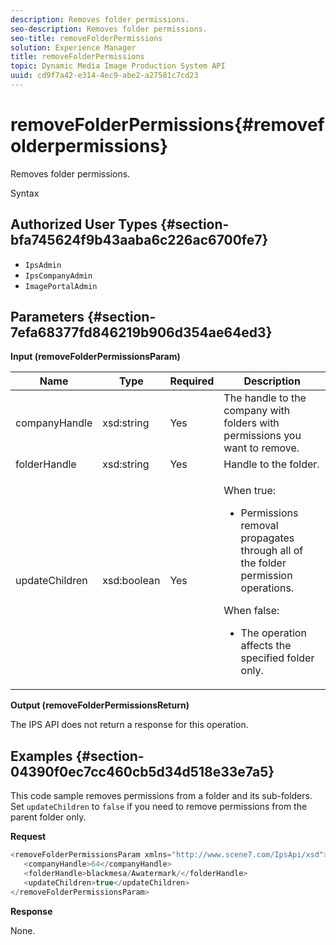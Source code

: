 ```yaml
---
description: Removes folder permissions.
seo-description: Removes folder permissions.
seo-title: removeFolderPermissions
solution: Experience Manager
title: removeFolderPermissions
topic: Dynamic Media Image Production System API
uuid: cd9f7a42-e314-4ec9-abe2-a27581c7cd23
---
```


# removeFolderPermissions{#removefolderpermissions}

Removes folder permissions.

 Syntax 

## Authorized User Types {#section-bfa745624f9b43aaba6c226ac6700fe7}

* `IpsAdmin` 
* `IpsCompanyAdmin` 
* `ImagePortalAdmin`

## Parameters {#section-7efa68377fd846219b906d354ae64ed3}

**Input (removeFolderPermissionsParam)** 

<table id="table_15223256C63C4F008BDB1DF6F0AFE6A8"> 
 <thead> 
  <tr> 
   <th colname="col1" class="entry"> Name </th> 
   <th colname="col2" class="entry"> Type </th> 
   <th colname="col3" class="entry"> Required </th> 
   <th colname="col4" class="entry"> Description </th> 
  </tr> 
 </thead>
 <tbody> 
  <tr> 
   <td colname="col1"> <span class="codeph"> <span class="varname"> companyHandle</span> </span> </td> 
   <td colname="col2"> <span class="codeph"> xsd:string</span> </td> 
   <td colname="col3"> Yes </td> 
   <td colname="col4"> The handle to the company with folders with permissions you want to remove. </td> 
  </tr> 
  <tr> 
   <td colname="col1"> <span class="codeph"> <span class="varname"> folderHandle</span> </span> </td> 
   <td colname="col2"> <span class="codeph"> xsd:string</span> </td> 
   <td colname="col3"> Yes </td> 
   <td colname="col4"> Handle to the folder. </td> 
  </tr> 
  <tr> 
   <td colname="col1"> <span class="codeph"> <span class="varname"> updateChildren</span> </span> </td> 
   <td colname="col2"> <span class="codeph"> xsd:boolean</span> </td> 
   <td colname="col3"> Yes </td> 
   <td colname="col4"> <p>When <span class="codeph"> true</span>: 
     <ul id="ul_1305D060E0F34A61AA3C827E43F296E6"> 
      <li id="li_AB8705F3CEAD4B8A8F1C28291A6F7EC8">Permissions removal propagates through all of the folder permission operations. </li> 
     </ul> </p> <p>When <span class="codeph"> false</span>: 
     <ul id="ul_19AEE80F1FC84B64AD623E050C12A0CD"> 
      <li id="li_B8B78851004C43DB8CB7958E380AF510">The operation affects the specified folder only. </li> 
     </ul> </p> </td> 
  </tr> 
 </tbody> 
</table>

**Output (removeFolderPermissionsReturn)**

The IPS API does not return a response for this operation.

## Examples {#section-04390f0ec7cc460cb5d34d518e33e7a5}

This code sample removes permissions from a folder and its sub-folders. Set `updateChildren` to `false` if you need to remove permissions from the parent folder only.

**Request** 

```java
<removeFolderPermissionsParam xmlns="http://www.scene7.com/IpsApi/xsd">
   <companyHandle>64</companyHandle>
   <folderHandle>blackmesa/Awatermark/</folderHandle>
   <updateChildren>true</updateChildren>
</removeFolderPermissionsParam>
```

**Response**

None. 
